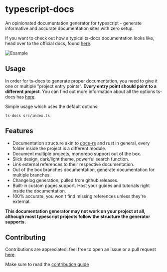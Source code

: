 # typescript-docs

An opinionated documentation generator for typescript - generate informative and accurate documentation sites with zero setup.

If you want to check out how a typical ts-docs documentation looks like, head over to the official docs, found [here](https://ts-docs.github.io/ts-docs/index.html).

![Example](https://i.imgur.com/8FpQb1F.png)


## Usage 

In order for ts-docs to generate proper documentation, you need to give it one or multiple "project entry points". **Every entry point should point to a different project**. You can find out more information about all the options ts-docs has [here](https://ts-docs.github.io/ts-docs/pages/Guides/Options.html).

Simple usage which uses the default options:
```
ts-docs src/index.ts
```

## Features

- Documentation structure akin to [docs-rs](https://docs.rs/) and rust in general, every folder inside the project is a different module. 
- Document multiple projects, monorepo support out of the box.
- Slick design, dark/light theme, powerful search function.
- Link external references to their respective documentation.
- Out of the box branches documentation, generate documentation for multiple branches.
- Changelog generation, pulled from github releases.
- Built-in custom pages support. Host your guides and tutorials right inside the documentation.
- 100% accurate, you won't find missing references unless they're external.

**This documentation generator may not work on your project at all, although most typescript projects follow the structure the generator supports.**

## Contributing

Contributions are appreciated, feel free to open an issue or a pull request [here](https://github.com/ts-docs/ts-docs).

Make sure to read the [contribution guide](https://github.com/ts-docs/ts-docs/blob/main/.github/CONTRIBUTING.md)
